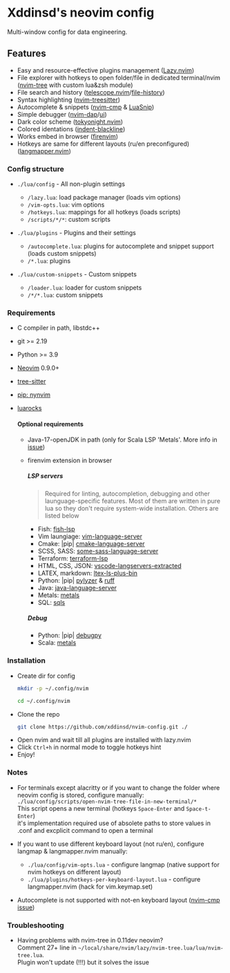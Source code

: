 # Xddinsd's neovim config


Multi-window config for data engineering.




## Features
* Easy and resource-effective plugins management                              ([Lazy.nvim](https://github.com/folke/lazy.nvim))
* File explorer with hotkeys to open folder/file in dedicated terminal/nvim   ([nvim-tree](https://github.com/nvim-tree/nvim-tree.lua) with custom lua&zsh module)
* File search and history                                                     ([telescope.nvim](https://github.com/nvim-telescope/telescope.nvim)/[file-history](https://github.com/dawsers/telescope-file-history.nvim))
* Syntax highlighting                                                         ([nvim-treesitter](https://github.com/nvim-treesitter/nvim-treesitter))
* Autocomplete & snippets                                                     ([nvim-cmp](https://github.com/hrsh7th/nvim-cmp) & [LuaSnip](https://github.com/L3MON4D3/LuaSnip))
* Simple debugger                                                             ([nvim-dap](https://github.com/mfussenegger/nvim-dap)/[ui](https://github.com/rcarriga/nvim-dap-ui))
* Dark color scheme                                                           ([tokyonight.nvim](https://github.com/folke/tokyonight.nvim))
* Colored identations                                                         ([indent-blackline](https://github.com/lukas-reineke/indent-blankline.nvim))
* Works embed in browser                                                      ([firenvim](https://github.com/glacambre/firenvim))
* Hotkeys are same for different layouts (ru/en preconfigured)                ([langmapper.nvim](https://github.com/Wansmer/langmapper.nvim))


### Config structure


- `./lua/config` - All non-plugin settings
  - `/lazy.lua`:      load package manager (loads vim options)
  - `/vim-opts.lua`:  vim options
  - `/hotkeys.lua`:   mappings for all hotkeys (loads scripts)
  - `/scripts/*/*`:   custom scripts


- `./lua/plugins` - Plugins and their settings
  - `/autocomplete.lua`: plugins for autocomplete and snippet support (loads custom snippets)
  - `/*.lua`:            plugins


- `./lua/custom-snippets` - Custom snippets
  - `/loader.lua`:       loader for custom snippets
  - `/*/*.lua`:          custom snippets



### Requirements
* C compiler in path, libstdc++
* git >= 2.19
* Python >= 3.9
* [Neovim](https://github.com/neovim/neovim) 0.9.0+
* [tree-sitter](https://github.com/tree-sitter/tree-sitter)
* [pip: nynvim](https://github.com/neovim/pynvim)
* [luarocks](https://github.com/luarocks/luarocks?tab=readme-ov-file)


  #### Optional requirements
  * Java-17-openJDK in path (only for Scala LSP 'Metals'. More info in [issue](https://github.com/scalameta/metals/issues/6952))
  * firenvim extension in browser

    ##### LSP servers
    > Required for linting, autocompletion, debugging and other launguage-specific features.
    > Most of them are written in pure lua so they don't require system-wide installation. Others are listed below
    * Fish:                       [fish-lsp](https://github.com/ndonfris/fish-lsp)
    * Vim laungiage:              [vim-language-server](https://github.com/prabirshrestha/vim-lsp)
    * Cmake:                      |pip| [cmake-language-server](https://github.com/regen100/cmake-language-server)
    * SCSS, SASS:                 [some-sass-language-server](https://github.com/wkillerud/some-sass)
    * Terraform:                  [terraform-lsp](https://github.com/juliosueiras/terraform-lsp)
    * HTML, CSS, JSON:            [vscode-langservers-extracted](https://github.com/hrsh7th/vscode-langservers-extracted)
    * LATEX, markdown:            [ltex-ls-plus-bin](https://github.com/ltex-plus/ltex-ls-plus)
    * Python:                     |pip| [pylyzer](https://github.com/mtshiba/pylyzer) & [ruff](https://github.com/astral-sh/ruff)
    * Java:                       [java-language-server](https://github.com/georgewfraser/java-language-server)
    * Metals:                     [metals](https://github.com/scalameta/metals)
    * SQL:                        [sqls](https://github.com/sqls-server/sqls)

    ##### Debug
    * Python: |pip| [debugpy](https://github.com/microsoft/debugpy)
    * Scala:  [metals](https://github.com/scalameta/metals)



### Installation
- Create dir for config
  ```bash
  mkdir -p ~/.config/nvim
  ```
  ```bash
  cd ~/.config/nvim
  ```
- Clone the repo
  ```bash
  git clone https://github.com/xddinsd/nvim-config.git ./
  ```
- Open nvim and wait till all plugins are installed with lazy.nvim
- Click `Ctrl+h` in normal mode to toggle hotkeys hint
- Enjoy!


### Notes
- For terminals except alacritty or if you want to change the folder where neovim config is stored, configure manually:  \
    `./lua/config/scripts/open-nvim-tree-file-in-new-terminal/*`                                                         \
    This script opens a new terminal (hotkeys `Space-Enter` and `Space-t-Enter`)                                         \
    it's implementation required use of absolete paths to store values in .conf and excplicit command to open a terminal

- If you want to use different keyboard layout (not ru/en), configure langmap & langmapper.nvim manually:
    - `./lua/config/vim-opts.lua`                       - configure langmap            (native support for nvim hotkeys on different layout)
    - `./lua/plugins/hotkeys-per-keyboard-layout.lua`   - configure langmapper.nvim    (hack for vim.keymap.set)

- Autocomplete is not supported with not-en keyboard layout ([nvim-cmp issue](https://github.com/hrsh7th/nvim-cmp/issues/2131))


### Troubleshooting
- Having problems with nvim-tree in 0.11dev neovim?                              \
  Comment 27+ line in `~/local/share/nvim/lazy/nvim-tree.lua/lua/nvim-tree.lua`. \
  Plugin won't update (!!!) but it solves the issue



